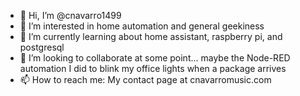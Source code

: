 - 👋 Hi, I’m @cnavarro1499
- 👀 I’m interested in home automation and general geekiness
- 🌱 I’m currently learning about home assistant, raspberry pi, and postgresql
- 💞️ I’m looking to collaborate at some point... maybe the Node-RED automation I did to blink my office lights when a package arrives
- 📫 How to reach me: My contact page at cnavarromusic.com

<!---
cnavarro1499/cnavarro1499 is a ✨ special ✨ repository because its `README.md` (this file) appears on your GitHub profile.
You can click the Preview link to take a look at your changes.
--->
